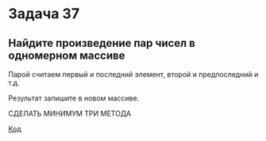 # Задача 37

## Найдите произведение пар чисел в одномерном массиве

Парой считаем первый и последний элемент, второй и предпоследний и т.д.

Результат запишите в новом массиве.

СДЕЛАТЬ МИНИМУМ ТРИ МЕТОДА

[Код](https://github.com/kutuzoffmoscow/C-/blob/main/les4/exp1/les5/Program.cs)